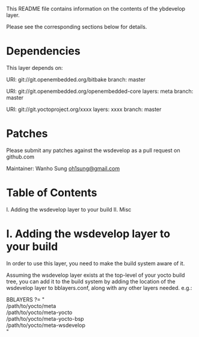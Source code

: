 This README file contains information on the contents of the
ybdevelop layer.

Please see the corresponding sections below for details.


Dependencies
============

This layer depends on:

  URI: git://git.openembedded.org/bitbake
  branch: master

  URI: git://git.openembedded.org/openembedded-core
  layers: meta
  branch: master

  URI: git://git.yoctoproject.org/xxxx
  layers: xxxx
  branch: master

Patches
=======

Please submit any patches against the wsdevelop as a pull request on
github.com

Maintainer: Wanho Sung <oh1sung@gmail.com>


Table of Contents
=================

  I. Adding the wsdevelop layer to your build
 II. Misc


I. Adding the wsdevelop layer to your build
=================================================


In order to use this layer, you need to make the build system aware of
it.

Assuming the wsdevelop layer exists at the top-level of your
yocto build tree, you can add it to the build system by adding the
location of the wsdevelop layer to bblayers.conf, along with any
other layers needed. e.g.:

  BBLAYERS ?= " \
    /path/to/yocto/meta \
    /path/to/yocto/meta-yocto \
    /path/to/yocto/meta-yocto-bsp \
    /path/to/yocto/meta-wsdevelop \
    "

